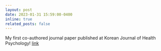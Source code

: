 ```yaml
---
layout: post
date: 2023-01-31 15:59:00-0400
inline: true
related_posts: false
---
```


My first co-authored journal paper published at Korean Journal of Health Psychology! [link](https://www.kci.go.kr/kciportal/ci/sereArticleSearch/ciSereArtiView.kci?sereArticleSearchBean.artiId=ART002926812)
 

